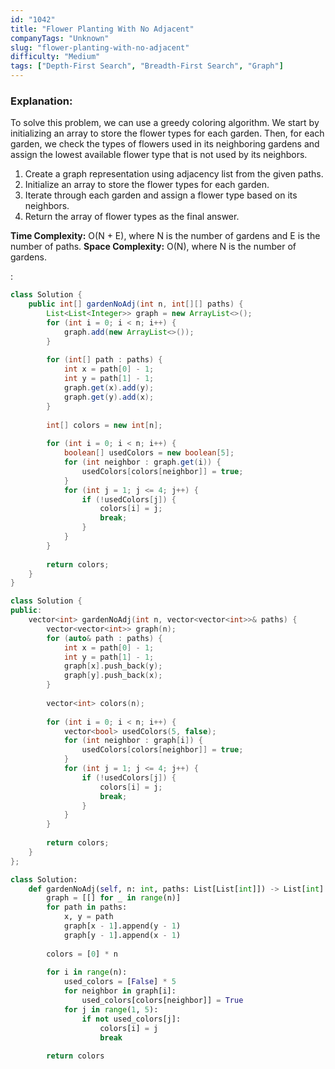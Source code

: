 ```yaml
---
id: "1042"
title: "Flower Planting With No Adjacent"
companyTags: "Unknown"
slug: "flower-planting-with-no-adjacent"
difficulty: "Medium"
tags: ["Depth-First Search", "Breadth-First Search", "Graph"]
---
```


### Explanation:

To solve this problem, we can use a greedy coloring algorithm. We start by initializing an array to store the flower types for each garden. Then, for each garden, we check the types of flowers used in its neighboring gardens and assign the lowest available flower type that is not used by its neighbors.

1. Create a graph representation using adjacency list from the given paths.
2. Initialize an array to store the flower types for each garden.
3. Iterate through each garden and assign a flower type based on its neighbors.
4. Return the array of flower types as the final answer.

**Time Complexity:** O(N + E), where N is the number of gardens and E is the number of paths.
**Space Complexity:** O(N), where N is the number of gardens.

:

```java
class Solution {
    public int[] gardenNoAdj(int n, int[][] paths) {
        List<List<Integer>> graph = new ArrayList<>();
        for (int i = 0; i < n; i++) {
            graph.add(new ArrayList<>());
        }
        
        for (int[] path : paths) {
            int x = path[0] - 1;
            int y = path[1] - 1;
            graph.get(x).add(y);
            graph.get(y).add(x);
        }
        
        int[] colors = new int[n];
        
        for (int i = 0; i < n; i++) {
            boolean[] usedColors = new boolean[5];
            for (int neighbor : graph.get(i)) {
                usedColors[colors[neighbor]] = true;
            }
            for (int j = 1; j <= 4; j++) {
                if (!usedColors[j]) {
                    colors[i] = j;
                    break;
                }
            }
        }
        
        return colors;
    }
}
```

```cpp
class Solution {
public:
    vector<int> gardenNoAdj(int n, vector<vector<int>>& paths) {
        vector<vector<int>> graph(n);
        for (auto& path : paths) {
            int x = path[0] - 1;
            int y = path[1] - 1;
            graph[x].push_back(y);
            graph[y].push_back(x);
        }
        
        vector<int> colors(n);
        
        for (int i = 0; i < n; i++) {
            vector<bool> usedColors(5, false);
            for (int neighbor : graph[i]) {
                usedColors[colors[neighbor]] = true;
            }
            for (int j = 1; j <= 4; j++) {
                if (!usedColors[j]) {
                    colors[i] = j;
                    break;
                }
            }
        }
        
        return colors;
    }
};
```

```python
class Solution:
    def gardenNoAdj(self, n: int, paths: List[List[int]]) -> List[int]:
        graph = [[] for _ in range(n)]
        for path in paths:
            x, y = path
            graph[x - 1].append(y - 1)
            graph[y - 1].append(x - 1)
        
        colors = [0] * n
        
        for i in range(n):
            used_colors = [False] * 5
            for neighbor in graph[i]:
                used_colors[colors[neighbor]] = True
            for j in range(1, 5):
                if not used_colors[j]:
                    colors[i] = j
                    break
        
        return colors
```